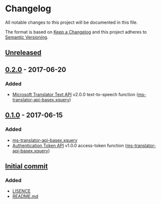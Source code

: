 # Changelog
All notable changes to this project will be documented in this file.

The format is based on [Keep a Changelog](http://keepachangelog.com/) and this project adheres to [Semantic Versioning](http://semver.org/).

## [Unreleased]

## [0.2.0] - 2017-06-20
### Added
* [Microsoft Translator Text API] v2.0.0 text-to-speech function ([ms-translator-api-basex.xquery])

## [0.1.0] - 2017-06-15
### Added
* [ms-translator-api-basex.xquery]
* [Authentication Token API] v1.0.0 access-token function ([ms-translator-api-basex.xquery])

## [Initial commit]
### Added
* [LISENCE]
* [README.md]

[Unreleased]: https://github.com/AdamSteffanick/ms-translator-api-xquery/compare/v0.2.0...HEAD
[0.2.0]: https://github.com/AdamSteffanick/od-api-xquery/compare/v0.1.0...v0.2.0
[0.1.0]: https://github.com/AdamSteffanick/od-api-xquery/compare/5a182c4...v0.1.0
[Initial commit]: https://github.com/AdamSteffanick/ms-translator-api-xquery/commit/5a182c4359821202906e25e9dc8efc9f5ac4fb84
[CHANGELOG.md]: ./CHANGELOG.md
[LISENCE]: https://github.com/AdamSteffanick/ms-translator-api-xquery/blob/master/LICENSE
[README.md]: ./README.md
[ms-translator-api-basex.xquery]: ./ms-translator-api-basex.xquery

[Authentication Token API]: http://docs.microsofttranslator.com/oauth-token.html
[Microsoft Translator APIs]: https://docs.microsofttranslator.com/
[Microsoft Translator Text API]: https://docs.microsofttranslator.com/text-translate.html
[shields.io]: http://shields.io/